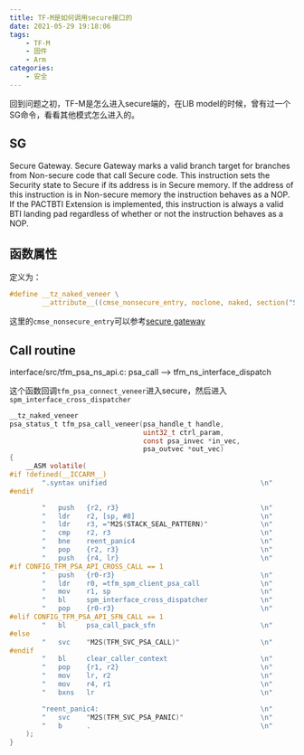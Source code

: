 ```yaml
---
title: TF-M是如何调用secure接口的
date: 2021-05-29 19:18:06
tags:
    - TF-M
    - 固件
    - Arm
categories:
    - 安全
---
```


回到问题之初，TF-M是怎么进入secure端的，在LIB model的时候，曾有过一个SG命令，看看其他模式怎么进入的。

<!-- more -->

## SG


Secure Gateway. Secure Gateway marks a valid branch target for branches from Non-secure code that call Secure code. This instruction sets the Security state to Secure if its address is in Secure memory. If the address of this instruction is in Non-secure memory the instruction behaves as a NOP. If the PACTBTI Extension is implemented, this instruction is always a valid BTI landing pad regardless of whether or not the instruction behaves as a NOP.

## 函数属性

定义为：

```c
#define __tz_naked_veneer \
        __attribute__((cmse_nonsecure_entry, noclone, naked, section("SFN")))
```

这里的`cmse_nonsecure_entry`可以参考[secure gateway](https://developer.arm.com/documentation/100067/0612/Compiler-specific-Function--Variable--and-Type-Attributes/--attribute----cmse-nonsecure-entry---function-attribute)

## Call routine

interface/src/tfm_psa_ns_api.c: psa_call --> tfm_ns_interface_dispatch

这个函数回调`tfm_psa_connect_veneer`进入secure，然后进入`spm_interface_cross_dispatcher`

```c
__tz_naked_veneer
psa_status_t tfm_psa_call_veneer(psa_handle_t handle,
                                 uint32_t ctrl_param,
                                 const psa_invec *in_vec,
                                 psa_outvec *out_vec)
{
    __ASM volatile(
#if !defined(__ICCARM__)
        ".syntax unified                                      \n"
#endif

        "   push   {r2, r3}                                   \n"
        "   ldr    r2, [sp, #8]                               \n"
        "   ldr    r3, ="M2S(STACK_SEAL_PATTERN)"             \n"
        "   cmp    r2, r3                                     \n"
        "   bne    reent_panic4                               \n"
        "   pop    {r2, r3}                                   \n"
        "   push   {r4, lr}                                   \n"
#if CONFIG_TFM_PSA_API_CROSS_CALL == 1
        "   push   {r0-r3}                                    \n"
        "   ldr    r0, =tfm_spm_client_psa_call               \n"
        "   mov    r1, sp                                     \n"
        "   bl     spm_interface_cross_dispatcher             \n"
        "   pop    {r0-r3}                                    \n"
#elif CONFIG_TFM_PSA_API_SFN_CALL == 1
        "   bl     psa_call_pack_sfn                          \n"
#else
        "   svc    "M2S(TFM_SVC_PSA_CALL)"                    \n"
#endif
        "   bl     clear_caller_context                       \n"
        "   pop    {r1, r2}                                   \n"
        "   mov    lr, r2                                     \n"
        "   mov    r4, r1                                     \n"
        "   bxns   lr                                         \n"

        "reent_panic4:                                        \n"
        "   svc    "M2S(TFM_SVC_PSA_PANIC)"                   \n"
        "   b      .                                          \n"
    );
}
```